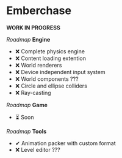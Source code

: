 # Emberchase
**WORK IN PROGRESS**

*Roadmap* **Engine**

- ❌ Complete physics engine
- ❌ Content loading extention
- ❌ World renderers
- ❌ Device independent input system
- ❌ World components ???
- ❌ Circle and ellipse colliders
- ❌ Ray-casting

*Roadmap* **Game**
- ⏳ Soon

*Roadmap* **Tools**
- ✔ Animation packer with custom format
- ❌ Level editor ???
